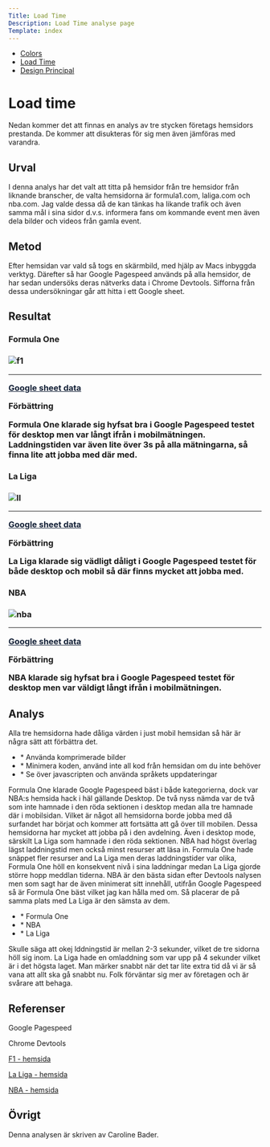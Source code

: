 ```yaml
---
Title: Load Time
Description: Load Time analyse page
Template: index
---
```


<div class="kmom-div list-box content-desktop">
    <ul>
        <li><a href="01_colors" class="report-link" aria-label="colors">Colors</a></li>
        <li><a href="02_load" class="report-link active" aria-label="laod time">Load Time</a></li>
        <li><a href="03_design_principles" class="report-link" aria-label="design principal">Design Principal</a></li>
    </ul>
</div>

<h1>Load time</h1>

<p>Nedan kommer det att finnas en analys av tre stycken företags hemsidors prestanda. De kommer att disukteras för sig men även jämföras med varandra.
</p>

<h2 class="analysis-h2">Urval</h2>

I denna analys har det valt att titta på hemsidor från tre hemsidor från liknande branscher, de valta hemsidorna är formula1.com, laliga.com och nba.com. Jag valde dessa då de kan tänkas ha likande trafik och även samma mål i sina sidor d.v.s. informera fans om kommande event men även dela bilder och videos från gamla event.

<h2 class="analysis-h2">Metod</h2>

<p>Efter hemsidan var vald så togs en skärmbild, med hjälp av Macs inbyggda verktyg. Därefter så har Google Pagespeed används på alla hemsidor, de har sedan undersöks deras nätverks data i Chrome Devtools. Sifforna från dessa undersökningar går att hitta i ett Google sheet.

</p>

<h2 class="analysis-h2">Resultat</h2>

<div class="webpage-div">
    <h3 class="analysis-h3">Formula One<h3>
    <img src="{{ base_url }}../../../assets/img/f1.png" alt="f1">
    <hr>
    <a href="https://docs.google.com/spreadsheets/d/1rC1J31MOPyrSSSpEjfvFdh-JON--ivfVIEHcsazMNqI/edit?usp=sharing" style="color:#152238" target="_blank" aria-label="google data">Google sheet data</a>
    <p>Förbättring</p>
    <p>Formula One klarade sig hyfsat bra i Google Pagespeed testet för desktop men var långt ifrån i mobilmätningen. Laddningstiden var även lite över 3s på alla mätningarna, så finna lite att jobba med där med.</p>
</div>

<div class="webpage-div">
    <h3 class="analysis-h3">La Liga<h3>
    <img src="{{ base_url }}../../../assets/img/laliga.png" alt="ll">
    <hr>
    <a href="https://docs.google.com/spreadsheets/d/1rC1J31MOPyrSSSpEjfvFdh-JON--ivfVIEHcsazMNqI/edit?usp=sharing" style="color:#152238" target="_blank" aria-label="google data">Google sheet data</a>
    <p>Förbättring</p>
    <p>La Liga klarade sig vädligt dåligt i Google Pagespeed testet för både desktop och mobil så där finns mycket att jobba med.</p>
</div>

<div class="webpage-div">
    <h3 class="analysis-h3">NBA<h3>
    <img src="{{ base_url }}../../../assets/img/nba.png" alt="nba">
    <hr>
    <a href="https://docs.google.com/spreadsheets/d/1rC1J31MOPyrSSSpEjfvFdh-JON--ivfVIEHcsazMNqI/edit?usp=sharing" style="color:#152238" target="_blank" aria-label="google data">Google sheet data</a>
    <p>Förbättring</p>
    <p>NBA klarade sig hyfsat bra i Google Pagespeed testet för desktop men var väldigt långt ifrån i mobilmätningen.</p>
</div>


<h2 class="analysis-h2">Analys</h2>

<p>
Alla tre hemsidorna hade dåliga värden i just mobil hemsidan så här är några sätt att förbättra det.
</p>
<ul>
<li>* Använda komprimerade bilder</li>
<li>* Minimera koden, använd inte all kod från hemsidan om du inte behöver</li>
<li>* Se över javascripten och använda språkets uppdateringar</li>
</ul>
<p>
Formula One klarade Google Pagespeed bäst i både kategorierna, dock var NBA:s hemsida hack i häl gällande Desktop. De två nyss nämda var de två som inte hamnade i den röda sektionen i desktop medan alla tre hamnade där i mobilsidan. Vilket är något all hemsidorna borde jobba med då surfandet har börjat och kommer att fortsätta att gå över till mobilen. Dessa hemsidorna har mycket att jobba på i den avdelning. Även i desktop mode, särskilt La Liga som hamnade i den röda sektionen. NBA had högst överlag lägst laddningstid men också minst resurser att läsa in. Formula One hade snäppet fler resurser and La Liga men deras laddningstider var olika, Formula One höll en konsekvent nivå i sina laddningar medan La Liga gjorde större hopp meddlan tiderna. NBA är den bästa sidan efter Devtools nalysen men som sagt har de även minimerat sitt innehåll, utifrån Google Pagespeed så är Formula One bäst vilket jag kan hålla med om. Så placerar de på samma plats med La Liga är den sämsta av dem.
</p>
<ul>
<li>* Formula One</li>
<li>* NBA</li>
<li>* La Liga</li>
</ul>
<p>
Skulle säga att okej lddningstid är mellan 2-3 sekunder, vilket de tre sidorna höll sig inom. La Liga hade en omladdning som var upp på 4 sekunder vilket är i det högsta laget. Man märker snabbt när det tar lite extra tid då vi är så vana att allt ska gå snabbt nu. Folk förväntar sig mer av företagen och är svårare att behaga.
</p>

<h2 class="analysis-h2">Referenser</h2>

<p>Google Pagespeed</p>
<p>Chrome Devtools</p>
<p class="analysis-link"><a href="https://www.formula1.com" aria-label="f1">F1 - hemsida</a></p>
<p class="analysis-link"><a href="https://www.laliga.com" aria-label="la liga">La Liga - hemsida</a></p>
<p class="analysis-link"><a href="https://es.nba.com" aria-label="nba">NBA -  hemsida</a></p>

<h2 class="analysis-h2">Övrigt</h2>

<p>Denna analysen är skriven av Caroline Bader.</p>
